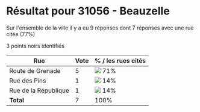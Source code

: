 # Résultat pour 31056 - Beauzelle

Sur l'ensemble de la ville il y a eu 9 réponses dont 7 réponses avec une rue citée (77%)

3 points noirs identifiés

| Rue | Vote | % / les rues cités|
|-----|------|-------------------|
| Route de Grenade | 5 | <img src="../../img/bar_71.gif" />&nbsp;71%|
| Rue des Pins | 1 | <img src="../../img/bar_14.gif" />&nbsp;14%|
| Rue de la République | 1 | <img src="../../img/bar_14.gif" />&nbsp;14%|
| **Total** | 7 | 100%|
